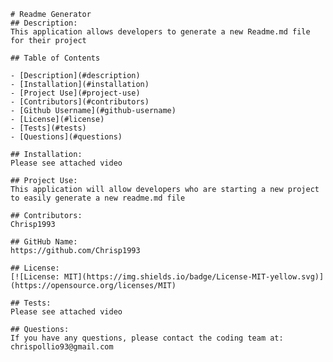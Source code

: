 
    # Readme Generator 
    ## Description:
    This application allows developers to generate a new Readme.md file for their project
    
    ## Table of Contents
  
    - [Description](#description)
    - [Installation](#installation)
    - [Project Use](#project-use)
    - [Contributors](#contributors)
    - [Github Username](#github-username)
    - [License](#license)
    - [Tests](#tests)
    - [Questions](#questions)
    
    ## Installation:
    Please see attached video
    
    ## Project Use:
    This application will allow developers who are starting a new project to easily generate a new readme.md file
    
    ## Contributors:
    Chrisp1993
    
    ## GitHub Name:
    https://github.com/Chrisp1993
    
    ## License:
    [![License: MIT](https://img.shields.io/badge/License-MIT-yellow.svg)](https://opensource.org/licenses/MIT)
    
    ## Tests:
    Please see attached video
    
    ## Questions:
    If you have any questions, please contact the coding team at: 
    chrispollio93@gmail.com
  
  